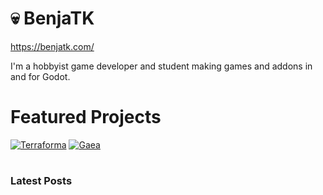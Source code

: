 # 💀 BenjaTK
https://benjatk.com/

I'm a hobbyist game developer and student making games and addons in and for Godot.

# Featured Projects

[![Terraforma](https://img.itch.zone/aW1nLzk4Mzk5NTUucG5n/315x250%23c/%2FWoIL%2B.png)](https://benjatk.itch.io/terraforma) [![Gaea](https://benjatk.com/assets/images/gaea-thumbnail.png)](https://github.com/BenjaTK/Gaea)

# 

### Latest Posts
<!-- feed start -->
<!-- feed end -->
